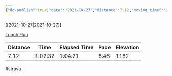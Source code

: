 ```yaml
---
{"dg-publish":true,"date":"2021-10-27","distance":7.12,"moving_time":"1:02:32","elapsed_time":"1:04:21","pace":"8:46","total_elevation_gain":1182,"url":"https://www.strava.com/activities/6175894455","permalink":"/01-personal/strava/2021-10-27-lunch-run/","dgPassFrontmatter":true}
---
```



[[2021-10-27\|2021-10-27]]

[Lunch Run](https://www.strava.com/activities/6175894455)

| Distance | Time    | Elapsed Time | Pace | Elevation |
| -------- | ------- | ------------ | ---- | --------- |
| 7.12     | 1:02:32 | 1:04:21      | 8:46 | 1182      |




#strava
